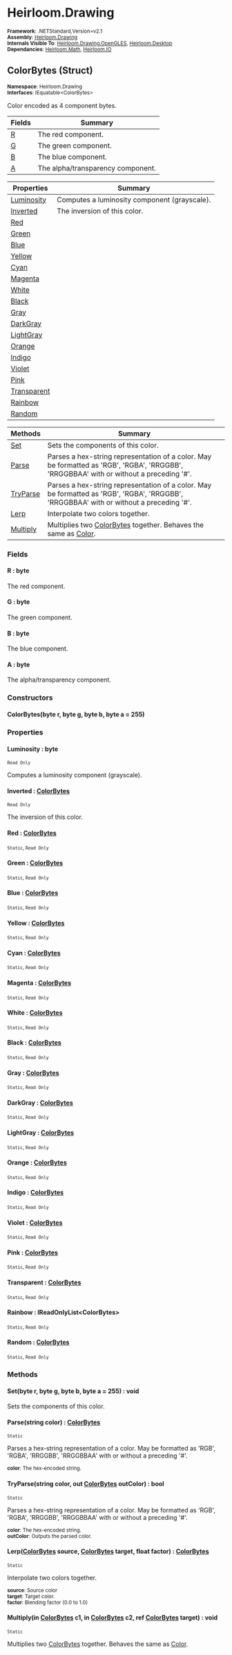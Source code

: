 # Heirloom.Drawing

<small>**Framework**: .NETStandard,Version=v2.1</small>  
<small>**Assembly**: [Heirloom.Drawing](../Heirloom.Drawing/Heirloom.Drawing.md)</small>  
<small>**Internals Visible To**: [Heirloom.Drawing.OpenGLES](../Heirloom.Drawing.OpenGLES/Heirloom.Drawing.OpenGLES.md), [Heirloom.Desktop](../Heirloom.Desktop/Heirloom.Desktop.md)</small>  
<small>**Dependancies**: [Heirloom.Math](../Heirloom.Math/Heirloom.Math.md), [Heirloom.IO](../Heirloom.IO/Heirloom.IO.md)</small>  

## ColorBytes (Struct)
<small>**Namespace**: Heirloom.Drawing</small>  
<small>**Interfaces**: IEquatable\<ColorBytes></small>  

Color encoded as 4 component bytes.

| Fields          | Summary                           |
|-----------------|-----------------------------------|
| [R](#RCDCAB7F0) | The red component.                |
| [G](#GCDCAB7DB) | The green component.              |
| [B](#BCDCAB7E0) | The blue component.               |
| [A](#ACDCAB7DD) | The alpha/transparency component. |

| Properties                  | Summary                                      |
|-----------------------------|----------------------------------------------|
| [Luminosity](#LUM27143E8B)  | Computes a luminosity component (grayscale). |
| [Inverted](#INVDE5124E3)    | The inversion of this color.                 |
| [Red](#RED5F786973)         |                                              |
| [Green](#GREE8614423)       |                                              |
| [Blue](#BLU5D4613EE)        |                                              |
| [Yellow](#YELCC917366)      |                                              |
| [Cyan](#CYA95C74181)        |                                              |
| [Magenta](#MAGEF2FDA29)     |                                              |
| [White](#WHI1AD967BB)       |                                              |
| [Black](#BLAF663517F)       |                                              |
| [Gray](#GRA1F30CD89)        |                                              |
| [DarkGray](#DAR69CE9AE9)    |                                              |
| [LightGray](#LIG2E3D3CFB)   |                                              |
| [Orange](#ORA78ADA558)      |                                              |
| [Indigo](#IND56133F0)       |                                              |
| [Violet](#VIOD94877FD)      |                                              |
| [Pink](#PINE1E27C5E)        |                                              |
| [Transparent](#TRA962107FC) |                                              |
| [Rainbow](#RAIC72A67E4)     |                                              |
| [Random](#RANE1E4B317)      |                                              |

| Methods                  | Summary                                                                                                                                 |
|--------------------------|-----------------------------------------------------------------------------------------------------------------------------------------|
| [Set](#SET223E4896)      | Sets the components of this color.                                                                                                      |
| [Parse](#PAR50D6FF39)    | Parses a hex-string representation of a color. May be formatted as 'RGB', 'RGBA', 'RRGGBB', 'RRGGBBAA' with or without a preceding '#'. |
| [TryParse](#TRY99E0F751) | Parses a hex-string representation of a color. May be formatted as 'RGB', 'RGBA', 'RRGGBB', 'RRGGBBAA' with or without a preceding '#'. |
| [Lerp](#LERDF0BF6B4)     | Interpolate two colors together.                                                                                                        |
| [Multiply](#MULBEBFA083) | Multiplies two [ColorBytes](Heirloom.Drawing.ColorBytes.md) together. Behaves the same as [Color](Heirloom.Drawing.Color.md).           |

### Fields

#### <a name="RCDCAB7F0"></a>R :  byte

The red component.

#### <a name="GCDCAB7DB"></a>G :  byte

The green component.

#### <a name="BCDCAB7E0"></a>B :  byte

The blue component.

#### <a name="ACDCAB7DD"></a>A :  byte

The alpha/transparency component.

### Constructors

#### ColorBytes(byte r,  byte g,  byte b,  byte a = 255)

### Properties

#### <a name="LUM27143E8B"></a>Luminosity :  byte

<small>`Read Only`</small>

Computes a luminosity component (grayscale).

#### <a name="INVDE5124E3"></a>Inverted : [ColorBytes](Heirloom.Drawing.ColorBytes.md)

<small>`Read Only`</small>

The inversion of this color.

#### <a name="RED5F786973"></a>Red : [ColorBytes](Heirloom.Drawing.ColorBytes.md)

<small>`Static`, `Read Only`</small>

#### <a name="GREE8614423"></a>Green : [ColorBytes](Heirloom.Drawing.ColorBytes.md)

<small>`Static`, `Read Only`</small>

#### <a name="BLU5D4613EE"></a>Blue : [ColorBytes](Heirloom.Drawing.ColorBytes.md)

<small>`Static`, `Read Only`</small>

#### <a name="YELCC917366"></a>Yellow : [ColorBytes](Heirloom.Drawing.ColorBytes.md)

<small>`Static`, `Read Only`</small>

#### <a name="CYA95C74181"></a>Cyan : [ColorBytes](Heirloom.Drawing.ColorBytes.md)

<small>`Static`, `Read Only`</small>

#### <a name="MAGEF2FDA29"></a>Magenta : [ColorBytes](Heirloom.Drawing.ColorBytes.md)

<small>`Static`, `Read Only`</small>

#### <a name="WHI1AD967BB"></a>White : [ColorBytes](Heirloom.Drawing.ColorBytes.md)

<small>`Static`, `Read Only`</small>

#### <a name="BLAF663517F"></a>Black : [ColorBytes](Heirloom.Drawing.ColorBytes.md)

<small>`Static`, `Read Only`</small>

#### <a name="GRA1F30CD89"></a>Gray : [ColorBytes](Heirloom.Drawing.ColorBytes.md)

<small>`Static`, `Read Only`</small>

#### <a name="DAR69CE9AE9"></a>DarkGray : [ColorBytes](Heirloom.Drawing.ColorBytes.md)

<small>`Static`, `Read Only`</small>

#### <a name="LIG2E3D3CFB"></a>LightGray : [ColorBytes](Heirloom.Drawing.ColorBytes.md)

<small>`Static`, `Read Only`</small>

#### <a name="ORA78ADA558"></a>Orange : [ColorBytes](Heirloom.Drawing.ColorBytes.md)

<small>`Static`, `Read Only`</small>

#### <a name="IND56133F0"></a>Indigo : [ColorBytes](Heirloom.Drawing.ColorBytes.md)

<small>`Static`, `Read Only`</small>

#### <a name="VIOD94877FD"></a>Violet : [ColorBytes](Heirloom.Drawing.ColorBytes.md)

<small>`Static`, `Read Only`</small>

#### <a name="PINE1E27C5E"></a>Pink : [ColorBytes](Heirloom.Drawing.ColorBytes.md)

<small>`Static`, `Read Only`</small>

#### <a name="TRA962107FC"></a>Transparent : [ColorBytes](Heirloom.Drawing.ColorBytes.md)

<small>`Static`, `Read Only`</small>

#### <a name="RAIC72A67E4"></a>Rainbow : IReadOnlyList\<ColorBytes>

<small>`Static`, `Read Only`</small>

#### <a name="RANE1E4B317"></a>Random : [ColorBytes](Heirloom.Drawing.ColorBytes.md)

<small>`Static`, `Read Only`</small>

### Methods

#### <a name="SET223E4896"></a>Set(byte r,  byte g,  byte b,  byte a = 255) : void

Sets the components of this color.


#### <a name="PAR50D6FF39"></a>Parse(string color) : [ColorBytes](Heirloom.Drawing.ColorBytes.md)
<small>`Static`</small>

Parses a hex-string representation of a color. May be formatted as 'RGB', 'RGBA', 'RRGGBB', 'RRGGBBAA' with or without a preceding '#'.

<small>**color**: <param name="color">The hex-encoded string.</param></small>  

#### <a name="TRY99E0F751"></a>TryParse(string color, out [ColorBytes](Heirloom.Drawing.ColorBytes.md) outColor) : bool
<small>`Static`</small>

Parses a hex-string representation of a color. May be formatted as 'RGB', 'RGBA', 'RRGGBB', 'RRGGBBAA' with or without a preceding '#'.

<small>**color**: <param name="color">The hex-encoded string.</param></small>  
<small>**outColor**: <param name="outColor">Outputs the parsed color.</param></small>  

#### <a name="LERDF0BF6B4"></a>Lerp([ColorBytes](Heirloom.Drawing.ColorBytes.md) source, [ColorBytes](Heirloom.Drawing.ColorBytes.md) target, float factor) : [ColorBytes](Heirloom.Drawing.ColorBytes.md)
<small>`Static`</small>

Interpolate two colors together.

<small>**source**: <param name="source">Source color</param></small>  
<small>**target**: <param name="target">Target color.</param></small>  
<small>**factor**: <param name="factor">Blending factor (0.0 to 1.0)</param></small>  

#### <a name="MULBEBFA083"></a>Multiply(in [ColorBytes](Heirloom.Drawing.ColorBytes.md) c1, in [ColorBytes](Heirloom.Drawing.ColorBytes.md) c2, ref [ColorBytes](Heirloom.Drawing.ColorBytes.md) target) : void
<small>`Static`</small>

Multiplies two [ColorBytes](Heirloom.Drawing.ColorBytes.md) together. Behaves the same as [Color](Heirloom.Drawing.Color.md).


